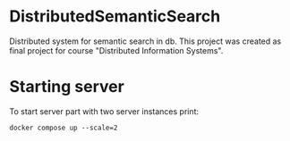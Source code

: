 # DistributedSemanticSearch

Distributed system for semantic search in db. This project was created as final project for course "Distributed Information Systems".

# Starting server

To start server part with two server instances print:
```
docker compose up --scale=2
```
 
